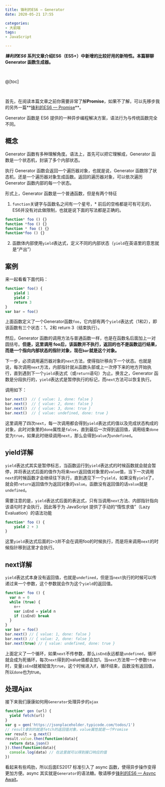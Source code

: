 ```yaml
---
title: 锋利的ES6 — Generator
date: 2020-05-21 17:55

categories:
- 大前端
tags:
- JavaScript

---
```


***锋利的ES6* 系列文章介绍ES6（ES5+）中新增的比较好用的新特性。本篇聊聊Generator 函数生成器。**

<br>

@[toc]

<br>

首先，在阅读本篇文章之前你需要非常了解**Promise**，如果不了解，可以先移步我的另外一篇**[锋利的ES6 — Promise](http://www.xiongdalin.com/2020/03/19/ES6-promise/)**。

Generator 函数是 ES6 提供的一种异步编程解决方案，语法行为与传统函数完全不同。



## 概念

Generator 函数有多种理解角度。语法上，首先可以把它理解成，Generator 函数是一个状态机，封装了多个内部状态。

执行 Generator 函数会返回一个遍历器对象，也就是说，Generator 函数除了状态机，还是一个遍历器对象生成函数。返回的遍历器对象，可以依次遍历 Generator 函数内部的每一个状态。

形式上，Generator 函数是一个普通函数，但是有两个特征

1.  `function`关键字与函数名之间有一个星号，* 前后的空格都是可有可无的，ES6并没有对此做限制，也就是说下面的写法都是正确的。

   ```javascript
   function* foo () {}
   function *foo () {}
   function * foo () {}
   function*foo () {}
   ```

2.  函数体内部使用`yield`表达式，定义不同的内部状态（`yield`在英语里的意思就是“产出”）



## 案例

来一起看看下面代码：

```javascript
function* foo() {
    yield 1
  	yield 2
  	return 3
}
var bar = foo()
```

上面函数定义了一个Generator函数`foo`，它内部有两个`yield`表达式（1和2），即该函数有三个状态：1，2和 return 3（结束执行）。

然后，Generator 函数的调用方法与普通函数一样，也是在函数名后面加上一对圆括号。**但是，这里调用 foo后，该函数并不执行，返回的也不是函数运行结果，而是一个指向内部状态的指针对象，现在`bar`就是这个对象。**

下一步，必须调用遍历器对象的`next`方法，使得指针移向下一个状态。也就是说，每次调用`next`方法，内部指针就从函数头部或上一次停下来的地方开始执行，直到遇到下一个`yield`表达式（或`return`语句）为止。换言之，Generator 函数是分段执行的，`yield`表达式是暂停执行的标记，而`next`方法可以恢复执行。

调用如下：

```javascript
bar.next()  // { value: 1, done: false }
bar.next()  // { value: 2, done: false }
bar.next()  // { value: 3, done: true }
bar.next()  // { value: undefined, done: true }
```

这里调用了四次`next`，每一次调用都会得到`yield`表达式的值以及完成状态构成的对象，此时对象里的`done`属性是`false`，直到最后一次得到返回值，调用结束`done`变为`true`，如果此时继续调用`next`，那么会得到`value`为`undefined`。



## yield详解

`yield`表达式其实是暂停标志，当函数运行到`yield`表达式的时候函数就会就会暂停，并将表达式后面的值作为将来`next`返回值对象里的`value`值，当下一次调用`next`的时候函数才会继续往下执行，直到遇见下一个`yield`，如果没有`yield`了，就会把`return`返回值作为返回对象的`value`。函数没有返回值的话`value`就是`undefined`。

需要注意的是，`yield`表达式后面的表达式，只有当调用`next`方法、内部指针指向该语句时才会执行，因此等于为 JavaScript 提供了手动的“惰性求值”（Lazy Evaluation）的语法功能

```javascript
function* foo () {
    yield 2 + 3
}
```

这里`yield`表达式后面的`2+3`并不会在调用foo的时候执行，而是将来调用`next`的时候指针移到这里才会执行。

## next详解

`yield`表达式本身没有返回值，也就是`undefined`，但是当`next`执行的时候可以传递过来一个参数，这个参数就会作为这个`yield`的返回值。

```javascript
function* foo () {
  var n = 0
  while (true) {
    n++
    var isEnd = yield n
    if (isEnd) break
  }
}
var bar = foo()
bar.next() // { value: 1, done: false }
bar.next() // { value: 2, done: false }
bar.next(true) // { value: undefined, done: true }
```

上面定义了一个循环，如果`next`不传参数，那么`isEnd`永远都是`undefined`，循环就会成为死循环，每次`next`得到的value值都会加1，当`next`方法带一个参数`true`时，变量`isEnd`就被赋值为`true`，这个时候进入if，循环结束，函数没有返回值，所以`done`也为true。

## 处理Ajax

接下来我们康康如何用`Generator`处理异步的`ajax`

```javascript
function* gen (url) {
  yield fetch(url)
}
var g = gen('https://jsonplaceholder.typicode.com/todos/1')
// result拿到的就是fetch的返回值对象，value属性就是一个Promise
var result = g.next()
result.value.then(function(data){
  return data.json()
}).then(function(data){
  console.log(data) // 在这里就可以得到接口响应的值
})
```

看起来有些鸡肋，所以后面ES2017 标准引入了 async 函数，使得异步操作变得更加方便。async 其实就是`Generator`的语法糖。敬请移步[锋利的ES6 — Async Await](http://www.xiongdalin.com/2020/05/28/ES6-async-await/)。





